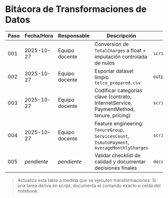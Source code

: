 # Bitácora de Transformaciones de Datos

| Paso | Fecha/Hora | Responsable | Descripción | Artefacto | Checks |
|------|------------|-------------|-------------|-----------|--------|
| 001 | 2025-10-27 | Equipo docente | Conversión de `TotalCharges` a float + imputación controlada de nulos | `scripts/preparar_dataset_telco.py` | [x] Missing [x] Tipos |
| 002 | 2025-10-27 | Equipo docente | Exportar dataset limpio `telco_prepared.csv` | `outputs/telco_prepared.csv` | [x] Negocio |
| 003 | 2025-10-27 | Equipo docente | Codificar categorías clave (contrato, InternetService, PaymentMethod, tenure, pricing) | `scripts/preparar_dataset_telco.py` | [x] |
| 004 | 2025-10-27 | Equipo docente | Feature engineering: `TenureGroup`, `ServicesCount`, `IsAutoPayment`, `AverageMonthlyCharges` | `scripts/preparar_dataset_telco.py` | [x] |
| 005 | _pendiente_ | _pendiente_ | Validar checklist de calidad y documentar decisiones finales | `docs/checklist-calidad-datos.md` | [ ] |

> Actualiza esta tabla a medida que se ejecuten transformaciones. Si una tarea deriva en script, documenta el comando exacto o celda del notebook.
